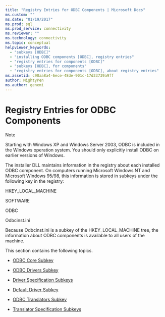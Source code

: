 ```yaml
---
title: "Registry Entries for ODBC Components | Microsoft Docs"
ms.custom: ""
ms.date: "01/19/2017"
ms.prod: sql
ms.prod_service: connectivity
ms.reviewer: ""
ms.technology: connectivity
ms.topic: conceptual
helpviewer_keywords: 
  - "subkeys [ODBC]"
  - "installing ODBC components [ODBC], registry entries"
  - "registry entries for components [ODBC]"
  - "subkeys [ODBC], for components"
  - "registry entries for components [ODBC], about registry entries"
ms.assetid: c90aa8a4-6ece-48de-901c-17d23739a9ff
author: MightyPen
ms.author: genemi
---
```

# Registry Entries for ODBC Components
> [!NOTE]  
>  Starting with Windows XP and Windows Server 2003, ODBC is included in the Windows operation system. You should only explicitly install ODBC on earlier versions of Windows.  
  
 The installer DLL maintains information in the registry about each installed ODBC component. On computers running Microsoft Windows NT and Microsoft Windows 95/98, this information is stored in subkeys under the following key in the registry:  
  
 HKEY_LOCAL_MACHINE  
  
 SOFTWARE  
  
 ODBC  
  
 Odbcinst.ini  
  
 Because Odbcinst.ini is a subkey of the HKEY_LOCAL_MACHINE tree, the information about ODBC components is available to all users of the machine.  
  
 This section contains the following topics.  
  
-   [ODBC Core Subkey](../../../odbc/reference/install/odbc-core-subkey.md)  
  
-   [ODBC Drivers Subkey](../../../odbc/reference/install/odbc-drivers-subkey.md)  
  
-   [Driver Specification Subkeys](../../../odbc/reference/install/driver-specification-subkeys.md)  
  
-   [Default Driver Subkey](../../../odbc/reference/install/default-driver-subkey.md)  
  
-   [ODBC Translators Subkey](../../../odbc/reference/install/odbc-translators-subkey.md)  
  
-   [Translator Specification Subkeys](../../../odbc/reference/install/translator-specification-subkeys.md)
